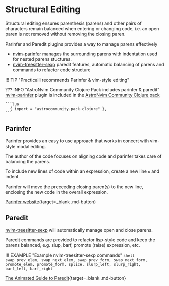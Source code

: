 # Structural Editing

Structural editing ensures parenthesis (parens) and other pairs of characters remain balanced when entering or changing code, i.e. an open paren is not removed without removing the closing paren.

Parinfer and Paredit plugins provides a way to manage parens effectively

- [nvim-parinfer](https://github.com/gpanders/nvim-parinfer) manages the surrounding parens with indentation used for nested parens stuctures.
- [nvim-treesitter-sexp](https://github.com/PaterJason/nvim-treesitter-sexp) paredit features, automatic balancing of parens and commands to refactor code structure

!!! TIP "Practicalli recommends Parinfer & vim-style editing"

??? INFO "AstroNvim Community Clojure Pack includes parinfer & paredit"
    [nvim-parinfer](https://github.com/gpanders/nvim-parinfer) plugin is included in the [AstroNvim Community Clojure pack](https://github.com/AstroNvim/astrocommunity/tree/main/lua/astrocommunity/pack/clojure)

    ```lua
      { import = "astrocommunity.pack.clojure" },
    ```

## Parinfer

Parinfer provides an easy to use approach that works in concert with vim-style modal editing.

The author of the code focuses on aligning code and parinfer takes care of balancing the parens.

To include new lines of code within an expression, create a new line `o` and indent.

Parinfer will move the preceeding closing paren(s) to the new line, enclosing the new code in the overall expression.

[Parinfer website](https://shaunlebron.github.io/parinfer/){target=_blank .md-button}


## Paredit

[nvim-treesitter-sexp](https://github.com/PaterJason/nvim-treesitter-sexp) will automatically manage open and close parens.

Paredit commands are provided to refactor lisp-style code and keep the parens balanced, e.g. slup, barf, promote (raise) expression, etc.

!!! EXAMPLE "Example nvim-treesitter-sexp commands"
    ```shell
    swap_prev_elem, swap_next_elem, swap_prev_form, swap_next_form, promote_elem, promote_form, splice, slurp_left, slurp_right, barf_left, barf_right
    ```

[The Animated Guide to Paredit](http://danmidwood.com/content/2014/11/21/animated-paredit.html){target=_blank .md-button}
